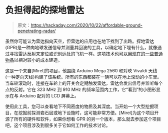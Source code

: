 # 负担得起的探地雷达

> 原文：<https://hackaday.com/2020/10/22/affordable-ground-penetrating-radar/>

虽然你可能认为雷达指向天空，但雷达的应用也在地下找到了出路。探地雷达(GPR)是一种向地球发送信号并测量其回波的工具，以确定地下埋有什么，就像通过寻找雷达反射来定位或识别远处的飞机一样。这项技术[也可以用现在的一些普通物品](https://hackaday.io/project/175115-gprino)以相对较小的成本建造。

这是一个来自[Mirel]的项目，他围绕 Arduino Mega 2560 和对映 Vivaldi 天线(一种定向天线)构建了该系统。所有的东西都装在一辆可以在地上滚动的小车里。当车轮滚动时，连接在车轮上的开关会定期触发雷达，雷达会发出信号并监听每个点的反射。它在 323 MHz 到 910 MHz 的频率范围内工作，它“看到”的小图形显示在与 Arduino 配对的 LCD 屏幕上。

使用此工具，您可以查看地下不同密度的物质及其深度。当开始一个大型挖掘项目，在挖掘前探测岩石层或地下设施时，这可能非常方便。[Mirel]为这个项目开源了所有的硬件和软件，如果你想看 GPR 的另一个版本，那么就去参加这个项目吧，这个项目涉及到很多关于它如何工作的技术讨论。